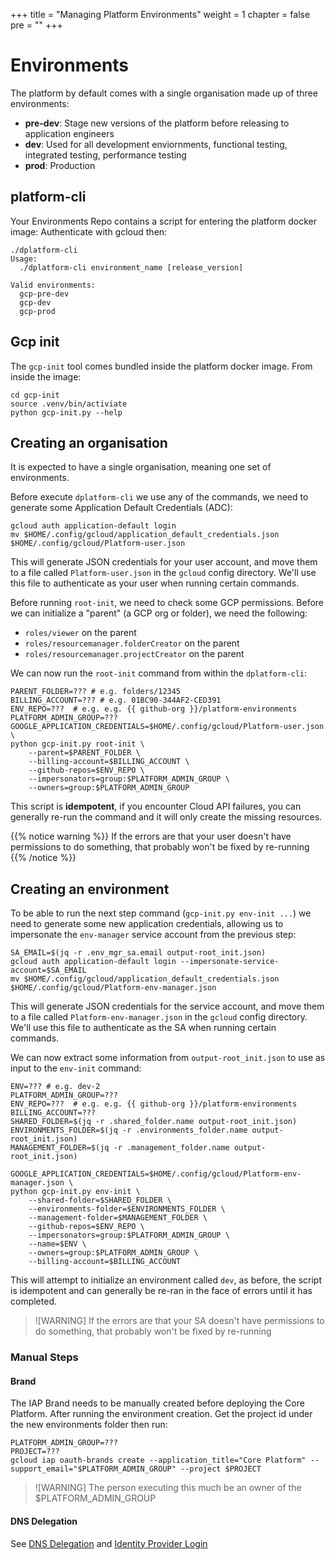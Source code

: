 +++
title = "Managing Platform Environments"
weight = 1
chapter = false
pre = ""
+++

# Environments

The platform by default comes with a single organisation made up of three environments:

* **pre-dev**: Stage new versions of the platform before releasing to application engineers
* **dev**: Used for all development enviornments, functional testing, integrated testing, performance testing
* **prod**: Production

## platform-cli

Your Environments Repo contains a script for entering the platform docker image:
Authenticate with gcloud then:

```
./dplatform-cli
Usage:
  ./dplatform-cli environment_name [release_version]

Valid environments:
  gcp-pre-dev
  gcp-dev
  gcp-prod
```

## Gcp init

The `gcp-init` tool comes bundled inside the platform docker image. From inside the image:

```
cd gcp-init
source .venv/bin/activiate
python gcp-init.py --help
```

## Creating an organisation

It is expected to have a single organisation, meaning one set of environments.

Before execute `dplatform-cli` we use any of the commands, we need to generate some Application Default Credentials (ADC):

```shell
gcloud auth application-default login
mv $HOME/.config/gcloud/application_default_credentials.json $HOME/.config/gcloud/Platform-user.json
```

This will generate JSON credentials for your user account, and move them to a file called `Platform-user.json` in the `gcloud` config directory. We'll use this file to authenticate as your user when running certain commands.

Before running `root-init`, we need to check some GCP permissions. Before we can initialize a "parent" (a GCP org or folder), we need the following:

  - `roles/viewer` on the parent
  - `roles/resourcemanager.folderCreator` on the parent
  - `roles/resourcemanager.projectCreator` on the parent

We can now run the `root-init` command from within the `dplatform-cli`:

```shell
PARENT_FOLDER=??? # e.g. folders/12345
BILLING_ACCOUNT=??? # e.g. 01BC90-344AF2-CED391
ENV_REPO=???  # e.g. e.g. {{ github-org }}/platform-environments
PLATFORM_ADMIN_GROUP=???
GOOGLE_APPLICATION_CREDENTIALS=$HOME/.config/gcloud/Platform-user.json \
python gcp-init.py root-init \
    --parent=$PARENT_FOLDER \
    --billing-account=$BILLING_ACCOUNT \
    --github-repos=$ENV_REPO \
    --impersonators=group:$PLATFORM_ADMIN_GROUP \
    --owners=group:$PLATFORM_ADMIN_GROUP
```

This script is **idempotent**, if you encounter Cloud API failures, you can generally re-run the command and it will only create the missing resources.

{{% notice warning %}}
If the errors are that your user doesn't have permissions to do something, that probably won't be fixed by re-running
{{% /notice %}}

## Creating an environment

To be able to run the next step command (`gcp-init.py env-init ...`) we need to generate some new application credentials, allowing us to impersonate the `env-manager` service account from the previous step:

```shell
SA_EMAIL=$(jq -r .env_mgr_sa.email output-root_init.json)
gcloud auth application-default login --impersonate-service-account=$SA_EMAIL
mv $HOME/.config/gcloud/application_default_credentials.json $HOME/.config/gcloud/Platform-env-manager.json
```

This will generate JSON credentials for the service account, and move them to a file called `Platform-env-manager.json` in the `gcloud` config directory. We'll use this file to authenticate as the SA when running certain commands.

We can now extract some information from `output-root_init.json` to use as input to the `env-init` command:

```shell
ENV=??? # e.g. dev-2
PLATFORM_ADMIN_GROUP=???
ENV_REPO=???  # e.g. e.g. {{ github-org }}/platform-environments
BILLING_ACCOUNT=???
SHARED_FOLDER=$(jq -r .shared_folder.name output-root_init.json)
ENVIRONMENTS_FOLDER=$(jq -r .environments_folder.name output-root_init.json)
MANAGEMENT_FOLDER=$(jq -r .management_folder.name output-root_init.json)

GOOGLE_APPLICATION_CREDENTIALS=$HOME/.config/gcloud/Platform-env-manager.json \
python gcp-init.py env-init \
    --shared-folder=$SHARED_FOLDER \
    --environments-folder=$ENVIRONMENTS_FOLDER \
    --management-folder=$MANAGEMENT_FOLDER \
    --github-repos=$ENV_REPO \
    --impersonators=group:$PLATFORM_ADMIN_GROUP \
    --name=$ENV \
    --owners=group:$PLATFORM_ADMIN_GROUP \
    --billing-account=$BILLING_ACCOUNT
```

This will attempt to initialize an environment called `dev`, as before, the script is idempotent and can generally be re-ran in the face of errors until it has completed.

> ![WARNING]
> If the errors are that your SA doesn't have permissions to do something, that probably won't be fixed by re-running

### Manual Steps

#### Brand

The IAP Brand needs to be manually created before deploying the Core Platform.
After running the environment creation. Get the project id under the new environments folder
then run:

```
PLATFORM_ADMIN_GROUP=???
PROJECT=???
gcloud iap oauth-brands create --application_title="Core Platform" --support_email="$PLATFORM_ADMIN_GROUP" --project $PROJECT
```

> ![WARNING]
> The person executing this much be an owner of the $PLATFORM_ADMIN_GROUP

#### DNS Delegation

See [DNS Delegation](./dns) and [Identity Provider Login](./internal-services)





